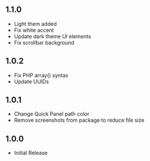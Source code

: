 ## 1.1.0
* Light them added
* Fix white accent
* Update dark theme UI elements
* Fix scrollbar background

## 1.0.2
* Fix PHP array() syntax
* Update UUIDs


## 1.0.1
* Change Quick Panel path color
* Remove screenshots from package to reduce file size

## 1.0.0
* Initial Release

